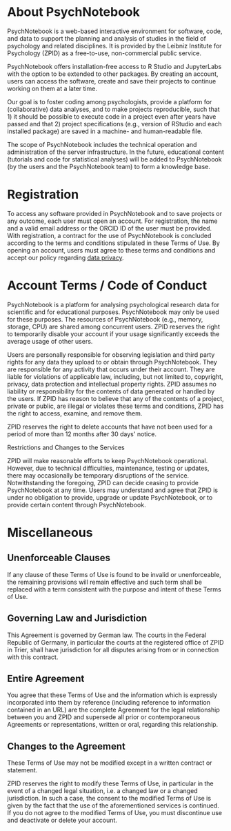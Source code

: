 # About PsychNotebook

PsychNotebook is a web-based interactive environment for software, code,
and data to support the planning and analysis of studies in the field of
psychology and related disciplines. It is provided by the Leibniz
Institute for Psychology (ZPID) as a free-to-use, non-commercial public
service. 

PsychNotebook offers installation-free access to R Studio and
JupyterLabs with the option to be extended to other packages. By
creating an account, users can access the software, create and save
their projects to continue working on them at a later time. 

Our goal is to foster coding among psychologists, provide a platform for
(collaborative) data analyses, and to make projects reproducible, such
that 1) it should be possible to execute code in a project even after
years have passed and that 2) project specifications (e.g., version of
RStudio and each installed package) are saved in a machine- and
human-readable file. 

The scope of PsychNotebook includes the technical operation and
administration of the server infrastructure. In the future, educational
content (tutorials and code for statistical analyses) will be added to
PsychNotebook (by the users and the PsychNotebook team) to form a
knowledge base. 

# Registration

To access any software provided in PsychNotebook and to save projects or
any outcome, each user must open an account. For registration, the name
and a valid email address or the ORCID ID of the user must be provided.
With registration, a contract for the use of PsychNotebook is concluded
according to the terms and conditions stipulated in these Terms of Use.
By opening an account, users must agree to these terms and conditions
and accept our policy regarding [data privacy](/privacy). 

# Account Terms / Code of Conduct

PsychNotebook is a platform for analysing psychological research data
for scientific and for educational purposes. PsychNotebook may only be
used for these purposes. The resources of PsychNotebook (e.g., memory,
storage, CPU) are shared among concurrent users. ZPID reserves the right
to temporarily disable your account if your usage significantly exceeds
the average usage of other users. 

Users are personally responsible for observing legislation and third
party rights for any data they upload to or obtain through
PsychNotebook. They are responsible for any activity that occurs under
their account. They are liable for violations of applicable law,
including, but not limited to, copyright, privacy, data protection and
intellectual property rights. ZPID assumes no liability or
responsibility for the contents of data generated or handled by the
users. If ZPID has reason to believe that any of the contents of a
project, private or public, are illegal or violates these terms and
conditions, ZPID has the right to access, examine, and remove them. 

ZPID reserves the right to delete accounts that have not been used for a
period of more than 12 months after 30 days\' notice.  

Restrictions and Changes to the Services 

ZPID will make reasonable efforts to keep PsychNotebook operational.
However, due to technical difficulties, maintenance, testing or updates,
there may occasionally be temporary disruptions of the service.
Notwithstanding the foregoing, ZPID can decide ceasing to provide
PsychNotebook at any time. Users may understand and agree that ZPID is
under no obligation to provide, upgrade or update PsychNotebook, or to
provide certain content through PsychNotebook.   

# Miscellaneous 

## Unenforceable Clauses 

If any clause of these Terms of Use is found to be invalid or
unenforceable, the remaining provisions will remain effective and such
term shall be replaced with a term consistent with the purpose and
intent of these Terms of Use. 

## Governing Law and Jurisdiction 

This Agreement is governed by German law. The courts in the Federal
Republic of Germany, in particular the courts at the registered office
of ZPID in Trier, shall have jurisdiction for all disputes arising from
or in connection with this contract.

## Entire Agreement 

You agree that these Terms of Use and the information which is expressly
incorporated into them by reference (including reference to information
contained in an URL) are the complete Agreement for the legal
relationship between you and ZPID and supersede all prior or
contemporaneous Agreements or representations, written or oral,
regarding this relationship. 

## Changes to the Agreement 

These Terms of Use may not be modified except in a written contract or
statement.

ZPID reserves the right to modify these Terms of Use, in particular in
the event of a changed legal situation, i.e. a changed law or a changed
jurisdiction. In such a case, the consent to the modified Terms of Use
is given by the fact that the use of the aforementioned services is
continued. If you do not agree to the modified Terms of Use, you must
discontinue use and deactivate or delete your account.
